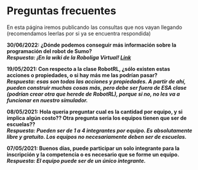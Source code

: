 # Preguntas frecuentes

En esta página iremos publicando las consultas que nos vayan llegando (recomendamos leerlas por si ya se encuentra respondida)
 
__30/06/2022: ¿Dónde podemos conseguir más información sobre la programación del robot de Sumo?__ \
***Respuesta: ¡En la wiki de la Roboliga Virtual! [Link](https://github.com/gzabala/RoboligaVirtual/wiki/Sumo#documentaci%C3%B3n-sobre-la-clase-robotrl)***
 
__19/05/2021: Con respecto a la clase RobotRL, ¿sólo existen estas acciones o propiedades, o si hay más me las podrían pasar?__ \
***Respuesta: esas son todas las acciones y propiedades. A partir de ahí, pueden construir muchas cosas más, pero debe ser fuera de ESA clase (podrían crear otra que herede de RobotRL), porque si no, no les va a funcionar en nuestro simulador.***
 
__08/05/2021: Hola queria preguntar cual es la cantidad por equipo, y si implica algún costo?? Otra pregunta seria los equipos tienen que ser de escuelas??__ \
***Respuesta: Pueden ser de 1 a 4 integrantes por equipo. Es absolutamente libre y gratuito. Los equipos no necesariamente deben ser de escuelas.***
 
__07/05/2021: Buenos días, puede participar un solo integrante para la inscripción y la competencia o es necesario que se forme un equipo.__ \
***Respuesta: El equipo puede ser de un único integrante.***